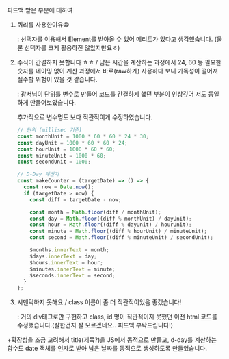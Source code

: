 피드백 받은 부분에 대하여

1. 쿼리를 사용한이유😁

   : 선택자를 이용해서 Element를 받아올 수 있어 메리트가 있다고 생각했습니다. (물론 선택자를 크게 활용하진 않았지만요ㅎ)

2. 수식이 간결하지 못합니다 ㅎㅎ / 남은 시간을 계산하는 과정에서 24, 60 등 필요한 숫자를 네이밍 없이 계산 과정에서 바로(raw하게) 사용하다 보니 가독성이 떨어져 실수할 위험이 있을 것 같습니다.

   : 광서님이 단위를 변수로 만들어 코드를 간결하게 했던 부분이 인상깊어 저도 동일하게 만들어보았습니다.

   추가적으로 변수명도 보다 직관적이게 수정하였습니다.

   ```js
   // 단위 (millisec 기준)
   const monthUnit = 1000 * 60 * 60 * 24 * 30;
   const dayUnit = 1000 * 60 * 60 * 24;
   const hourUnit = 1000 * 60 * 60;
   const minuteUnit = 1000 * 60;
   const secondUnit = 1000;
   
   // D-Day 계산기
   const makeCounter = (targetDate) => () => {
     const now = Date.now();
     if (targetDate > now) {
       const diff = targetDate - now;
   
       const month = Math.floor(diff / monthUnit);
       const day = Math.floor((diff % monthUnit) / dayUnit);
       const hour = Math.floor((diff % dayUnit) / hourUnit);
       const minute = Math.floor((diff % hourUnit) / minuteUnit);
       const second = Math.floor((diff % minuteUnit) / secondUnit);
   
       $months.innerText = month;
       $days.innerText = day;
       $hours.innerText = hour;
       $minutes.innerText = minute;
       $seconds.innerText = second;
     }
   };
   ```

   

3. 시맨틱하지 못해요 / class 이름이 좀 더 직관적이었음 좋겠습니다!

   : 거의 div태그로만 구현하고 class, id 명이 직관적이지 못했던 이전 html 코드를 수정했습니다.(잘한건지 잘 모르겠네요.. 피드백 부탁드립니다!)

   

+확장성을 조금 고려해서 title(제목?)을 JS에서 동적으로 만들고, d-day를 계산하는 함수도 date 객체를 인자로 받아 남은 날짜를 동적으로 생성하도록 만들었습니다.